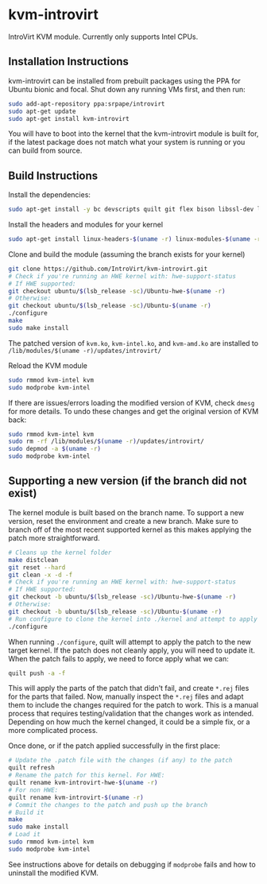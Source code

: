 # kvm-introvirt

IntroVirt KVM module. Currently only supports Intel CPUs.

## Installation Instructions

kvm-introvirt can be installed from prebuilt packages using the PPA for Ubuntu bionic and focal.
Shut down any running VMs first, and then run:

```bash
sudo add-apt-repository ppa:srpape/introvirt
sudo apt-get update
sudo apt-get install kvm-introvirt
```

You will have to boot into the kernel that the kvm-introvirt module is built for, if the latest package does not match what your system is running or you can build from source.

## Build Instructions

Install the dependencies:

```bash
sudo apt-get install -y bc devscripts quilt git flex bison libssl-dev libelf-dev debhelper
```

Install the headers and modules for your kernel

```bash
sudo apt-get install linux-headers-$(uname -r) linux-modules-$(uname -r)
```

Clone and build the module (assuming the branch exists for your kernel)

```bash
git clone https://github.com/IntroVirt/kvm-introvirt.git
# Check if you're running an HWE kernel with: hwe-support-status
# If HWE supported:
git checkout ubuntu/$(lsb_release -sc)/Ubuntu-hwe-$(uname -r)
# Otherwise:
git checkout ubuntu/$(lsb_release -sc)/Ubuntu-$(uname -r)
./configure
make
sudo make install
```

The patched version of `kvm.ko`, `kvm-intel.ko`, and `kvm-amd.ko` are installed to `/lib/modules/$(uname -r)/updates/introvirt/`

Reload the KVM module

```bash
sudo rmmod kvm-intel kvm
sudo modprobe kvm-intel
```

If there are issues/errors loading the modified version of KVM, check `dmesg` for more details. To undo these changes and get the original version of KVM back:

```bash
sudo rmmod kvm-intel kvm
sudo rm -rf /lib/modules/$(uname -r)/updates/introvirt/
sudo depmod -a $(uname -r)
sudo modprobe kvm-intel
```

## Supporting a new version (if the branch did not exist)

The kernel module is built based on the branch name. To support a new version, reset the environment and create a new branch. Make sure to branch off of the most recent supported kernel as this makes applying the patch more straightforward.

```bash
# Cleans up the kernel folder
make distclean
git reset --hard
git clean -x -d -f
# Check if you're running an HWE kernel with: hwe-support-status
# If HWE supported:
git checkout -b ubuntu/$(lsb_release -sc)/Ubuntu-hwe-$(uname -r)
# Otherwise:
git checkout -b ubuntu/$(lsb_release -sc)/Ubuntu-$(uname -r)
# Run configure to clone the kernel into ./kernel and attempt to apply the patch
./configure
```

When running `./configure`, quilt will attempt to apply the patch to the new target kernel. If the patch does not cleanly apply, you will need to update it. When the patch fails to apply, we need to force apply what we can:

```bash
quilt push -a -f
```

This will apply the parts of the patch that didn't fail, and create `*.rej` files for the parts that failed. Now, manually inspect the `*.rej` files and adapt them to include the changes required for the patch to work. This is a manual process that requires testing/validation that the changes work as intended. Depending on how much the kernel changed, it could be a simple fix, or a more complicated process.

Once done, or if the patch applied successfully in the first place:

```bash
# Update the .patch file with the changes (if any) to the patch
quilt refresh
# Rename the patch for this kernel. For HWE:
quilt rename kvm-introvirt-hwe-$(uname -r)
# For non HWE:
quilt rename kvm-introvirt-$(uname -r)
# Commit the changes to the patch and push up the branch
# Build it
make
sudo make install
# Load it
sudo rmmod kvm-intel kvm
sudo modprobe kvm-intel
```

See instructions above for details on debugging if `modprobe` fails and how to uninstall the modified KVM.
